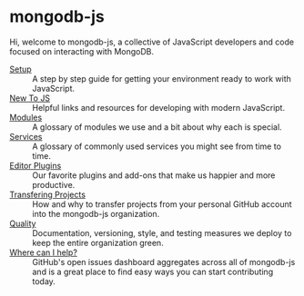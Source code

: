 # mongodb-js

Hi, welcome to mongodb-js, a collective of JavaScript developers and code focused on interacting with MongoDB.

<dl>
  <dt><a href="./docs/setup.md">Setup</a></dt>
  <dd>
    A step by step guide for getting your environment ready to work with JavaScript.
  </dd>
  <dt><a href="./docs/new-to-js.md">New To JS</a></dt>
  <dd>
    Helpful links and resources for developing with modern JavaScript.
  </dd>
  <dt><a href="./docs/modules.md">Modules</a></dt>
  <dd>
    A glossary of modules we use and a bit about why each is special.
  </dd>
  <dt><a href="./docs/services.md">Services</a></dt>
  <dd>
    A glossary of commonly used services you might see from time to time.
  </dd>
  <dt><a href="./docs/editor-plugins.md">Editor Plugins</a></dt>
  <dd>
    Our favorite plugins and add-ons that make us happier and more productive.
  </dd>
  <dt><a href="./docs/transferring.md">Transfering Projects</a></dt>
  <dd>
    How and why to transfer projects from your personal GitHub account into
    the mongodb-js organization.
  </dd>
  <dt><a href="./docs/quality.md">Quality</a></dt>
  <dd>
    Documentation, versioning, style, and testing measures we deploy to keep
    the entire organization green.
  </dd>
  <dt><a href="https://github.com/issues?q=is%3Aopen+is%3Aissue+user%3Amongodb-js&user=mongodb-js">Where can I help?</a></dt>
  <dd>GitHub's open issues dashboard aggregates across all of mongodb-js and is a great place to find easy ways you can start contributing today.</dd>
</dl>
